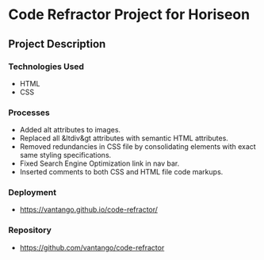 # Code Refractor Project for Horiseon
## Project Description 
### Technologies Used
* HTML
* CSS
### Processes
* Added alt attributes to images.
* Replaced all &ltdiv&gt attributes with semantic HTML attributes.
* Removed redundancies in CSS file by consolidating elements with exact same styling specifications.
* Fixed Search Engine Optimization link in nav bar.
* Inserted comments to both CSS and HTML file code markups.
### Deployment
* https://vantango.github.io/code-refractor/
### Repository
* https://github.com/vantango/code-refractor

        
